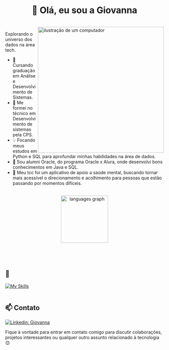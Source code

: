 <h1 align="center">👋 Olá, eu sou a Giovanna </h1>

<br>

<img src="https://i.ibb.co/Hx1krkt/521a5ee5-57de-485f-a40f-1b7933d4ec73-Photoroom-removebg-preview.png" alt="ilustração de um computador" min-width="400px" max-width="400px" width="400px" align="right">

<p align="left"> 
  Explorando o universo dos dados na área tech.
  
</p>

- 💬 Cursando graduação em Análise e Desenvolvimento de Sistemas.
- 🔭 Me formei no técnico em Desenvolvimento de sistemas pela CPS.
- 💡 Focando meus estudos em Python e SQL para aprofundar minhas habilidades na área de dados.
- 🌱 Sou alumni Oracle, do programa Oracle x Alura, onde desenvolvi bons conhecimentos em Java e SQL.
- 📌 Meu tcc foi um aplicativo de apoio a saúde mental, buscando tornar mais acessível o direcionamento e acolhimento para pessoas que estão passando por momentos difíceis.

<br>

<div align="center">
  <img src="https://github-readme-stats.vercel.app/api/top-langs?username=gio-aguiar&locale=en&hide_title=false&layout=compact&card_width=320&langs_count=5&theme=dracula&hide_border=false&order=2" height="150" alt="languages graph"  />
</div>

###

<br><br>

## 🚀 
[![My Skills](https://skillicons.dev/icons?i=python,java,mysql,html,css)](https://skillicons.dev)<br><br>

## 📫 Contato

[![Linkedin: Giovanna](https://img.shields.io/badge/-LINKEDIN-blue?style=flat-square&logo=Linkedin&logoColor=white&link=https://www.linkedin.com/in/torresaguiar/)](https://www.linkedin.com/in/torresaguiar/)

Fique à vontade para entrar em contato comigo para discutir colaborações, projetos interessantes ou qualquer outro assunto relacionado à tecnologia 😊 <br><br>
